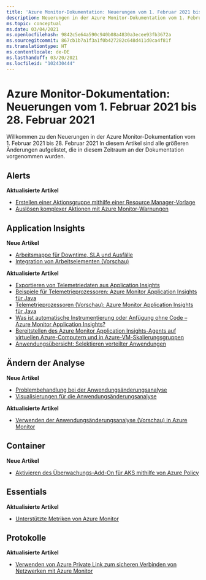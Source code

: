 ```yaml
---
title: 'Azure Monitor-Dokumentation: Neuerungen vom 1. Februar 2021 bis 28. Februar 2021'
description: Neuerungen in der Azure Monitor-Dokumentation vom 1. Februar 2021 bis 28. Februar 2021
ms.topic: conceptual
ms.date: 03/04/2021
ms.openlocfilehash: 9842c5e64a590c940b08a4830a3ecee93fb3672a
ms.sourcegitcommit: 867cb1b7a1f3a1f0b427282c648d411d0ca4f81f
ms.translationtype: HT
ms.contentlocale: de-DE
ms.lasthandoff: 03/20/2021
ms.locfileid: "102430444"
---
```

# <a name="azure-monitor-docs-whats-new-for-february-1-2021---february-28-2021"></a>Azure Monitor-Dokumentation: Neuerungen vom 1. Februar 2021 bis 28. Februar 2021

Willkommen zu den Neuerungen in der Azure Monitor-Dokumentation vom 1. Februar 2021 bis 28. Februar 2021 In diesem Artikel sind alle größeren Änderungen aufgelistet, die in diesem Zeitraum an der Dokumentation vorgenommen wurden.

## <a name="alerts"></a>Alerts

**Aktualisierte Artikel**

- [Erstellen einer Aktionsgruppe mithilfe einer Resource Manager-Vorlage](./alerts/action-groups-create-resource-manager-template.md)
- [Auslösen komplexer Aktionen mit Azure Monitor-Warnungen](./alerts/action-groups-logic-app.md)

## <a name="application-insights"></a>Application Insights

**Neue Artikel**

- [Arbeitsmappe für Downtime, SLA und Ausfälle](./app/sla-report.md)
- [Integration von Arbeitselementen (Vorschau)](./app/work-item-integration.md)

**Aktualisierte Artikel**

- [Exportieren von Telemetriedaten aus Application Insights](./app/export-telemetry.md)
- [Beispiele für Telemetrieprozessoren: Azure Monitor Application Insights für Java](./app/java-standalone-telemetry-processors-examples.md)
- [Telemetrieprozessoren (Vorschau): Azure Monitor Application Insights für Java](./app/java-standalone-telemetry-processors.md)
- [Was ist automatische Instrumentierung oder Anfügung ohne Code – Azure Monitor Application Insights?](./app/codeless-overview.md)
- [Bereitstellen des Azure Monitor Application Insights-Agents auf virtuellen Azure-Computern und in Azure-VM-Skalierungsgruppen](./app/azure-vm-vmss-apps.md)
- [Anwendungsübersicht: Selektieren verteilter Anwendungen](./app/app-map.md)

## <a name="change-analysis"></a>Ändern der Analyse

**Neue Artikel**

- [Problembehandlung bei der Anwendungsänderungsanalyse](./app/change-analysis-troubleshoot.md)
- [Visualisierungen für die Anwendungsänderungsanalyse](./app/change-analysis-visualizations.md)

**Aktualisierte Artikel**

- [Verwenden der Anwendungsänderungsanalyse (Vorschau) in Azure Monitor](./app/change-analysis.md)

## <a name="containers"></a>Container

**Neue Artikel**

- [Aktivieren des Überwachungs-Add-On für AKS mithilfe von Azure Policy](./containers/container-insights-enable-aks-policy.md)

## <a name="essentials"></a>Essentials

**Aktualisierte Artikel**

- [Unterstützte Metriken von Azure Monitor](./essentials/metrics-supported.md)


## <a name="logs"></a>Protokolle

**Aktualisierte Artikel**

- [Verwenden von Azure Private Link zum sicheren Verbinden von Netzwerken mit Azure Monitor](./logs/private-link-security.md)


